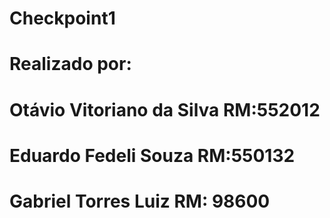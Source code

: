 # Checkpoint1
# Realizado por:
 # Otávio Vitoriano da Silva RM:552012
 # Eduardo Fedeli Souza RM:550132
 # Gabriel Torres Luiz RM: 98600
